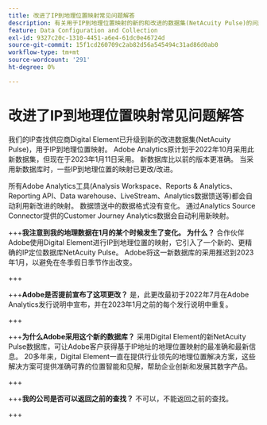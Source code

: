 ```yaml
---
title: 改进了IP到地理位置映射常见问题解答
description: 有关用于IP到地理位置映射的新的和改进的数据集(NetAcuity Pulse)的问题解答。
feature: Data Configuration and Collection
exl-id: 9327c20c-1310-4451-a6e4-61dc0e46724d
source-git-commit: 15f1cd260709c2ab82d56a545494c31ad86d0ab0
workflow-type: tm+mt
source-wordcount: '291'
ht-degree: 0%

---
```


# 改进了IP到地理位置映射常见问题解答

我们的IP查找供应商Digital Element已升级到新的改进数据集(NetAcuity Pulse)，用于IP到地理位置映射。 Adobe Analytics原计划于2022年10月采用此新数据集，但现在于2023年1月11日采用。 新数据库比以前的版本更准确。 当采用新数据库时，一些IP到地理位置的映射已更改/改进。

所有Adobe Analytics工具(Analysis Workspace、Reports &amp; Analytics、Reporting API、Data warehouse、LiveStream、Analytics数据馈送等)都会自动利用新改进的映射。 数据馈送中的数据格式没有变化。 通过Analytics Source Connector提供的Customer Journey Analytics数据会自动利用新映射。

+++**我注意到我的地理数据在1月的某个时候发生了变化。  为什么？**
合作伙伴Adobe使用Digital Element进行IP到地理位置的映射，它引入了一个新的、更精确的IP定位数据库NetAcuity Pulse。 Adobe将这一新数据库的采用推迟到2023年1月，以避免在冬季假日季节作出改变。

+++

+++**Adobe是否提前宣布了这项更改？**
是，此更改最初于2022年7月在Adobe Analytics发行说明中宣布，并在2023年1月之前的每个发行说明中重复。

+++

+++**为什么Adobe采用这个新的数据库？**
采用Digital Element的新NetAcuity Pulse数据库，可让Adobe客户获得基于IP地址的地理位置映射的最准确和最新信息。 20多年来，Digital Element一直在提供行业领先的地理位置解决方案，这些解决方案可提供准确可靠的位置智能和见解，帮助企业创新和发展其数字产品。

+++

+++**我的公司是否可以返回之前的查找？**
不可以，不能返回之前的查找。

+++
